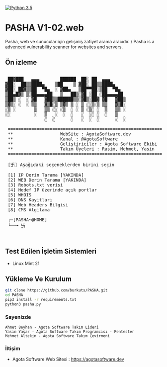 
[![Python 3.5](https://img.shields.io/badge/Python-3.5-yellow.svg)](http://www.python.org/download/) 


# PASHA V1-02.web

Pasha, web ve sunucular için gelişmiş zafiyet arama aracıdır. / Pasha is a advenced vulnerability scanner for websites and servers.


## Ön izleme
<pre>

 ██▓███   ▄▄▄        ██████  ██░ ██  ▄▄▄      
▓██░  ██▒▒████▄    ▒██    ▒ ▓██░ ██▒▒████▄    
▓██░ ██▓▒▒██  ▀█▄  ░ ▓██▄   ▒██▀▀██░▒██  ▀█▄  
▒██▄█▓▒ ▒░██▄▄▄▄██   ▒   ██▒░▓█ ░██ ░██▄▄▄▄██ 
▒██▒ ░  ░ ▓█   ▓██▒▒██████▒▒░▓█▒░██▓ ▓█   ▓██▒
▒▓▒░ ░  ░ ▒▒   ▓▒█░▒ ▒▓▒ ▒ ░ ▒ ░░▒░▒ ▒▒   ▓▒█░
░▒ ░       ▒   ▒▒ ░░ ░▒  ░ ░ ▒ ░▒░ ░  ▒   ▒▒ ░
░░         ░   ▒   ░  ░  ░   ░  ░░ ░  ░   ▒   
               ░  ░      ░   ░  ░  ░      ░  ░
                                                   
 ====================================================================
 **                  WebSite : AgotaSoftware.dev                   **
 **                  Kanal : @AgotaSoftware                        **
 **                  Geliştiriciler : Agota Software Ekibi         **
 **                  Takım Üyeleri : Rasim, Mehmet, Yasin          **
 ====================================================================          
          
 [卐] Aşağıdaki seçeneklerden birini seçin 

 [1] IP Derin Tarama [YAKINDA]
 [2] WEB Derin Tarama [YAKINDA]
 [3] Robots.txt verisi
 [4] Hedef IP üzerinde açık portlar
 [5] WHOIS
 [6] DNS Kayıtları
 [7] Web Headers Bilgisi
 [8] CMS Algılama

 ┌─[PASHA~@HOME]
 └──╼ 卐 


</pre>


## Test Edilen İşletim Sistemleri
- Linux Mint 21

## Yükleme Ve Kurulum
```bash
git clone https://github.com/burkuts/PASHA.git
cd PASHA
pip3 install -r requirements.txt
python3 pasha.py 
```

### Sayenizde
    Ahmet Beyhan - Agota Software Takım Lideri
    Yasin Yaşar - Agota Software Takım Programcısı - Pentester
    Mehmet Altekin - Agota Software Takım Çevirmeni
     

### İltişim
- Agota Software Web Sitesi  : https://agotasoftware.dev
